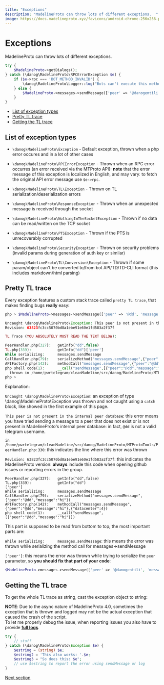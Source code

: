 ```yaml
---
title: "Exceptions"
description: "MadelineProto can throw lots of different exceptions.  "
image: https://docs.madelineproto.xyz/favicons/android-chrome-256x256.png
---
```

# Exceptions

MadelineProto can throw lots of different exceptions.  

```php
try {
    $MadelineProto->getDialogs();
} catch (\danog\MadelineProto\RPCErrorException $e) {
    if ($e->rpc === 'BOT_METHOD_INVALID') {
        \danog\MadelineProto\Logger::log("Bots can't execute this method!");
    } else {
        $MadelineProto->messages->sendMessage(['peer' => '@danogentili', 'message' => 'An error occurred while calling getDialogs: '.$e]);
    }
}
```

* [List of exception types](#list-of-exception-types)
* [Pretty TL trace](#pretty-tl-trace)
* [Getting the TL trace](#getting-the-tl-trace)


## List of exception types

* `\danog\MadelineProto\Exception` - Default exception, thrown when a php error occures and in a lot of other cases

* `\danog\MadelineProto\RPCErrorException` - Thrown when an RPC error occurres (an error received via the MTProto API): **note** that the error message of this exception is localized in English, and may vary: to fetch the original API error message use `$e->rpc`.

* `\danog\MadelineProto\TL\Exception` - Thrown on TL serialization/deserialization errors

* `\danog\MadelineProto\ResponseException` - Thrown when an unexpected message is received through the socket

* `\danog\MadelineProto\NothingInTheSocketException` - Thrown if no data can be read/written on the TCP socket

* `\danog\MadelineProto\PTSException` - Thrown if the PTS is unrecoverably corrupted

* `\danog\MadelineProto\SecurityException` - Thrown on security problems (invalid params during generation of auth key or similar)

* `\danog\MadelineProto\TL\Conversion\Exception` - Thrown if some param/object can't be converted to/from bot API/TD/TD-CLI format (this includes markdown/html parsing)


## Pretty TL trace
Every exception features a custom stack trace called `pretty TL trace`, that makes finding bugs **really** easy:

```php
php > $MadelineProto->messages->sendMessage(['peer' => '@dd', 'message' => 'hi']);

Uncaught \danog\MadelineProto\Exception: This peer is not present in the internal peer database in /home/pwrtelegram/cleanMadeline/src/danog/MadelineProto/MTProtoTools/PeerHandler.php:330
Revision: 63823fc3cc5070bd8a1ebe91e60e1fd583a2f37f

TL Trace (YOU ABSOLUTELY MUST READ THE TEXT BELOW):

PeerHandler.php(327):   getInfo("dd",false)
TL.php(339):            getInfo("dd")['peer']
While serializing:      messages.sendMessage
CallHandler.php(79):    serializeMethod("messages.sendMessage",{"peer":"@dd","message":"hi"})
APIFactory.php(142):    methodCall("messages.sendMessage",{"peer":"@dd","message":"hi"},{"datacenter":4})
php shell code(1):      __call("sendMessage",[{"peer":"@dd","message":"hi"}])
  thrown in /home/pwrtelegram/cleanMadeline/src/danog/MadelineProto/MTProtoTools/PeerHandler.php on line 330
php >
```

Explanation:  

`Uncaught \danog\MadelineProto\Exception`: an exception of type \danog\MadelineProto\Exception was thrown and not caught using a `catch` block, like showed in the first example of this page.

`This peer is not present in the internal peer database`: this error means you have tried sending a message to a peer that does not exist or is not present in MadelineProto's internal peer database: in fact, `@dd` is not a valid telegram username. 

`in /home/pwrtelegram/cleanMadeline/src/danog/MadelineProto/MTProtoTools/PeerHandler.php:330`: this indicates the line where this error was thrown

`Revision: 63823fc3cc5070bd8a1ebe91e60e1fd583a2f37f`: this indicates the MadelineProto version: **always** include this code when opening github issues or reporting errors in the group.

```
PeerHandler.php(327):   getInfo("dd",false)
TL.php(339):            getInfo("dd")
['peer']
While serializing:      messages.sendMessage
CallHandler.php(79):    serializeMethod("messages.sendMessage",{"peer":"@dd","message":"hi"})
APIFactory.php(142):    methodCall("messages.sendMessage",{"peer":"@dd","message":"hi"},{"datacenter":4})
php shell code(1):      __call("sendMessage",[{"peer":"@dd","message":"hi"}])
```

This part is supposed to be read from bottom to top, the most important parts are:

`While serializing:      messages.sendMessage`: this means the error was thrown while serializing the method call for messages->sendMessage

`['peer']`: this means the error was thrown while trying to serialize the `peer` parameter, so **you should fix that part of your code**:
```php
$MadelineProto->messages->sendMessage(['peer' => '@danogentili', 'message' => 'hi']);
```

## Getting the TL trace 

To get the whole TL trace as string, cast the exception object to string:

**NOTE**: Due to the async nature of MadelineProto 4.0, sometimes the exception that is thrown and logged may not be the actual exception that caused the crash of the script.  
To let me properly debug the issue, when reporting issues you also have to provide [**full logs**](LOGGING.html).  


```php
try {
    // stuff
} catch (\danog\MadelineProto\Exception $e) {
    $estring = (string) $e;
    $estring2 = 'This also works: '.$e;
    $estring3 = "So does this: $e";
    // use $estring to report the error using sendMessage or log
}
```

<a href="https://docs.madelineproto.xyz/docs/FLOOD_WAIT.html">Next section</a>